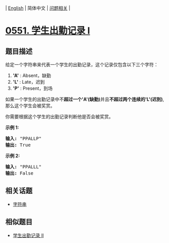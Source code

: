 
| [English](README_EN.md) | 简体中文 | [问题相关](QUESTION.md) |
# [0551. 学生出勤记录 I](https://leetcode-cn.com/problems/student-attendance-record-i/)
## 题目描述
<p>给定一个字符串来代表一个学生的出勤记录，这个记录仅包含以下三个字符：</p>

<ol>
	<li><strong>&#39;A&#39;</strong> : Absent，缺勤</li>
	<li><strong>&#39;L&#39;</strong> : Late，迟到</li>
	<li><strong>&#39;P&#39;</strong> : Present，到场</li>
</ol>

<p>如果一个学生的出勤记录中不<strong>超过一个&#39;A&#39;(缺勤)</strong>并且<strong>不超过两个连续的&#39;L&#39;(迟到)</strong>,那么这个学生会被奖赏。</p>

<p>你需要根据这个学生的出勤记录判断他是否会被奖赏。</p>

<p><strong>示例 1:</strong></p>

<pre><strong>输入:</strong> &quot;PPALLP&quot;
<strong>输出:</strong> True
</pre>

<p><strong>示例 2:</strong></p>

<pre><strong>输入:</strong> &quot;PPALLL&quot;
<strong>输出:</strong> False
</pre>

## 相关话题
- [字符串](https://leetcode-cn.com/tag/string)
## 相似题目
- [学生出勤记录 II](../0552/README.md)
